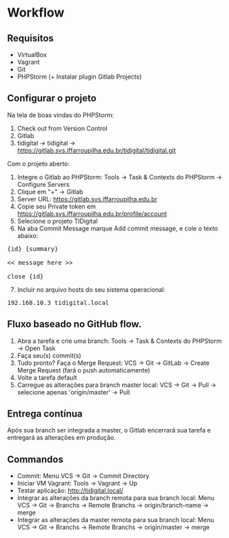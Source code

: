 # Workflow

## Requisitos

* VirtualBox
* Vagrant
* Git
* PHPStorm (+ Instalar plugin Gitlab Projects)

## Configurar o projeto

Na tela de boas vindas do PHPStorm:

1. Check out from Version Control
2. Gitlab
3. tidigital -> tidigital -> https://gitlab.svs.iffarroupilha.edu.br/tidigital/tidigital.git

Com o projeto aberto:

1. Integre o Gitlab ao PHPStorm: Tools -> Task & Contexts do PHPStorm -> Configure Servers
2. Clique em "+" -> Gitlab
3. Server URL: https://gitlab.svs.iffarroupilha.edu.br
4. Copie seu Private token em https://gitlab.svs.iffarroupilha.edu.br/profile/account
5. Selecione o projeto TIDigital
6. Na aba Commit Message marque Add commit message, e cole o texto abaixo:

<pre>
{id} {summary}

<< message here >>

close {id}
</pre>
 
7. Incluir no arquivo hosts do seu sistema operacional:

<pre>
192.168.10.3 tidigital.local
</pre>

## Fluxo baseado no GitHub flow.

1. Abra a tarefa e crie uma branch: Tools -> Task & Contexts do PHPStorm -> Open Task
2. Faça seu(s) commit(s)
3. Tudo pronto? Faça o Merge Request: VCS -> Git -> GitLab -> Create Merge Request (fará o push automaticamente)
4. Volte a tarefa default
5. Carregue as alterações para branch master local:  VCS -> Git -> Pull -> selecione apenas 'origin/master' -> Pull


## Entrega contínua

Após sua branch ser integrada a master, o Gitlab encerrará sua tarefa e entregará as alterações em produção.

## Commandos

* Commit: Menu VCS -> Git -> Commit Directory
* Iniciar VM Vagrant: Tools -> Vagrant -> Up
* Testar aplicação: http://tidigital.local/
* Integrar as alterações da branch remota para sua branch local: Menu VCS -> Git -> Branchs -> Remote Branchs -> origin/branch-name -> merge
* Integrar as alterações da master remota para sua branch local: Menu VCS -> Git -> Branchs -> Remote Branchs -> origin/master -> merge